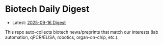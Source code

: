 # Biotech Daily Digest

- Latest: [2025-09-16 Digest](digest/2025-09-16.md)

This repo auto-collects biotech news/preprints that match our interests (lab automation, qPCR/ELISA, robotics, organ-on-chip, etc.).
